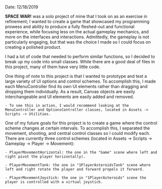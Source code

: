 Date: 12/18/2019

**SPACE WAR!** was a solo project of mine that I took on as an exercise in refinement;
I wanted to create a game that showcased my programming prowess and ability to produce a fully fleshed-out and functional experience,
while focusing less on the actual gameplay mechanics, and more on the interfaces and interactions.
Admittedly, the gameplay is not particularly engaging, but that was the choice I made so I could focus on creating a polished product.

I had a lot of code that needed to perform similar functions, so I decided to break up my code into small classes.
While there are a good deal of files in this project, many of them have very little code.

One thing of note to this project is that I wanted to prototype and test a large variety of UI options and control schemes.
To accomplish this, I made each MenuController find its own UI elements rather than dragging and dropping them individually.
As a result, Canvas objects are easily interchangeable and UI elements are easily added and removed.

	- To see this in action, I would recommend looking at the MenuController and OptionsController classes, located in Assets -> Scripts -> Utilities.

One of my future goals for this project is to create a game where the control scheme changes at certain intervals.
To accomplish this, I separated the movement, shooting, and central control classes so I could modify each.
There are currently three control schemes (located in Assets -> Scripts -> Gameplay -> Player -> Movement):

	- PlayerMovementHorizontal: the one in the "Game" scene where left and right pivot the player horizontally).

	- PlayerMovementTank: the one in "1PlayerAsteroidsTank" scene where left and right rotate the player and forward propels it forward.

	- PlayerMovementJoystick: the one in "1PlayerAsteroids" scene the player is controlled with a virtual joystick.
